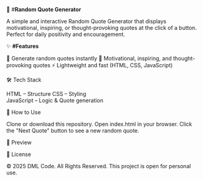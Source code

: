 📖 #**Random Quote Generator**

A simple and interactive Random Quote Generator that displays motivational, inspiring, or thought-provoking quotes at the click of a button. Perfect for daily positivity and encouragement.


✨ **#Features**

🎲 Generate random quotes instantly 
📜 Motivational, inspiring, and thought-provoking quotes 
⚡ Lightweight and fast (HTML, CSS, JavaScript)


 🛠️ Tech Stack 

HTML – Structure 
CSS – Styling  
JavaScript – Logic & Quote generation 


🚀 How to Use 

Clone or download this repository. 
Open index.html in your browser. 
Click the "Next Quote" button to see a new random quote.
 
 📸 Preview 


📜 License 

© 2025 DML Code. All Rights Reserved.
This project is open for personal use.
